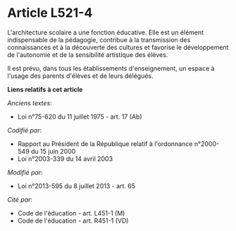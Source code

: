 # Article L521-4

L'architecture scolaire a une fonction éducative. Elle est un élément indispensable de la pédagogie, contribue à la
transmission des connaissances et à la découverte des cultures et favorise le développement de l'autonomie et de la
sensibilité artistique des élèves.

Il est prévu, dans tous les établissements d'enseignement, un espace à l'usage des parents d'élèves et de leurs délégués.

**Liens relatifs à cet article**

_Anciens textes_:

  - Loi n°75-620 du 11 juillet 1975 - art. 17 (Ab)

_Codifié par_:

  - Rapport au Président de la République relatif à l'ordonnance n°2000-549 du 15 juin 2000
  - Loi n°2003-339 du 14 avril 2003

_Modifié par_:

  - Loi n°2013-595 du 8 juillet 2013 - art. 65

_Cité par_:

  - Code de l'éducation - art. L451-1 (M)
  - Code de l'éducation - art. R451-1 (VD)

